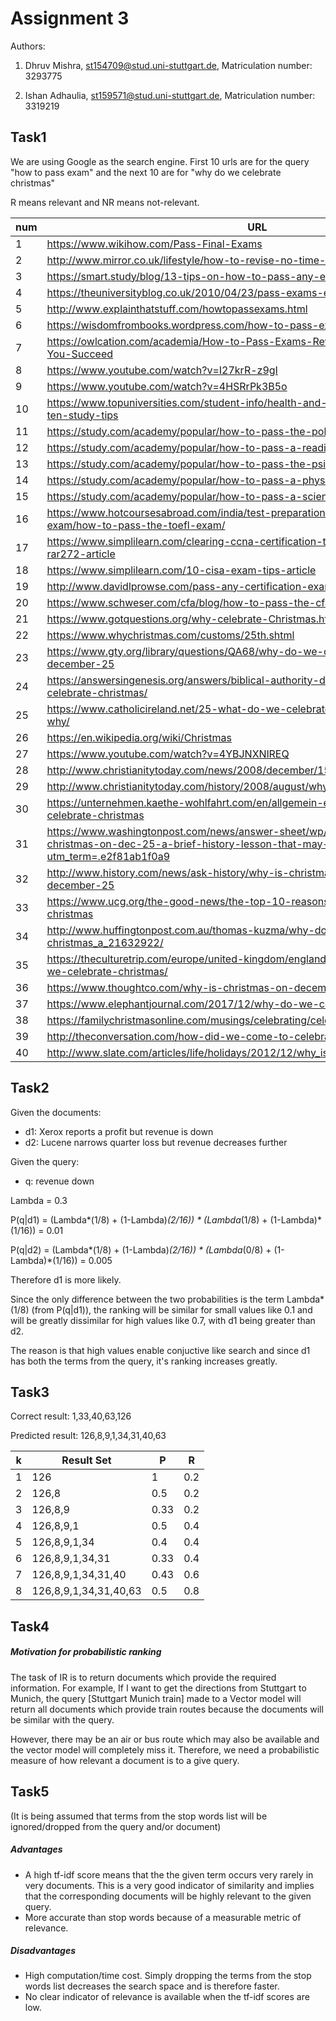 # Assignment 3
Authors:

1. Dhruv Mishra, st154709@stud.uni-stuttgart.de, Matriculation number: 3293775

2. Ishan Adhaulia, st159571@stud.uni-stuttgart.de, Matriculation number: 3319219


## Task1
We are using Google as the search engine. First 10 urls are for the query "how to pass exam" and the next 10 are for "why do we celebrate christmas"

R means relevant and NR means not-relevant.

|num|URL|Dhruv|Ishan|
|---|---|---|---|
|1|https://www.wikihow.com/Pass-Final-Exams|R|NR|
|2|http://www.mirror.co.uk/lifestyle/how-to-revise-no-time-4927208|R|NR|
|3|https://smart.study/blog/13-tips-on-how-to-pass-any-exam-in-a-week/|R|NR|
|4|https://theuniversityblog.co.uk/2010/04/23/pass-exams-effectively/|R|NR|
|5|http://www.explainthatstuff.com/howtopassexams.html|R|NR|
|6|https://wisdomfrombooks.wordpress.com/how-to-pass-exams-7-useful-tips/|R|NR|
|7|https://owlcation.com/academia/How-to-Pass-Exams-Revision-Techniques-to-Help-You-Succeed|R|NR|
|8|https://www.youtube.com/watch?v=I27krR-z9gI|R|NR|
|9|https://www.youtube.com/watch?v=4HSRrPk3B5o|NR|NR|
|10|https://www.topuniversities.com/student-info/health-and-support/exam-preparation-ten-study-tips|R|NR|
|11|https://study.com/academy/popular/how-to-pass-the-police-exam.html|NR|NR|
|12|https://study.com/academy/popular/how-to-pass-a-reading-comprehension-test.html|NR|NR|
|13|https://study.com/academy/popular/how-to-pass-the-psi-real-estate-exam.html|NR|NR|
|14|https://study.com/academy/popular/how-to-pass-a-physics-test.html|NR|NR|
|15|https://study.com/academy/popular/how-to-pass-a-science-test.html|NR|NR|
|16|https://www.hotcoursesabroad.com/india/test-preparation/how-to-prepare-for-toefl-exam/how-to-pass-the-toefl-exam/|NR|NR|
|17|https://www.simplilearn.com/clearing-ccna-certification-top-study-tips-for-exam-rar272-article|NR|NR|
|18|https://www.simplilearn.com/10-cisa-exam-tips-article|NR|NR|
|19|http://www.davidlprowse.com/pass-any-certification-exam.php|R|NR|
|20|https://www.schweser.com/cfa/blog/how-to-pass-the-cfa-exam|NR|NR|
|21|https://www.gotquestions.org/why-celebrate-Christmas.html|R|NR|
|22|https://www.whychristmas.com/customs/25th.shtml|R|NR|
|23|https://www.gty.org/library/questions/QA68/why-do-we-celebrate-christmas-on-december-25|R|NR|
|24|https://answersingenesis.org/answers/biblical-authority-devotional/why-do-we-celebrate-christmas/|R|NR|
|25|https://www.catholicireland.net/25-what-do-we-celebrate-on-christmas-day-and-why/|R|NR|
|26|https://en.wikipedia.org/wiki/Christmas|R|NR|
|27|https://www.youtube.com/watch?v=4YBJNXNlREQ|R|NR|
|28|http://www.christianitytoday.com/news/2008/december/151-55.0.html|R|NR|
|29|http://www.christianitytoday.com/history/2008/august/why-december-25.html|NR|NR|
|30|https://unternehmen.kaethe-wohlfahrt.com/en/allgemein-en/why-do-we-actually-celebrate-christmas|R|NR|
|31|https://www.washingtonpost.com/news/answer-sheet/wp/2015/12/25/why-is-christmas-on-dec-25-a-brief-history-lesson-that-may-surprise-you/?utm_term=.e2f81ab1f0a9|NR|NR|
|32|http://www.history.com/news/ask-history/why-is-christmas-celebrated-on-december-25|NR|NR|
|33|https://www.ucg.org/the-good-news/the-top-10-reasons-why-i-dont-celebrate-christmas|NR|NR|
|34|http://www.huffingtonpost.com.au/thomas-kuzma/why-do-we-celebrate-christmas_a_21632922/|R|NR|
|35|https://theculturetrip.com/europe/united-kingdom/england/london/articles/why-do-we-celebrate-christmas/|R|NR|
|36|https://www.thoughtco.com/why-is-christmas-on-december-25-700439|R|NR|
|37|https://www.elephantjournal.com/2017/12/why-do-we-celebrate-christmas-anyway/|R|NR|
|38|https://familychristmasonline.com/musings/celebrating/celebrating.htm|R|NR|
|39|http://theconversation.com/how-did-we-come-to-celebrate-christmas-66042|R|NR|
|40|http://www.slate.com/articles/life/holidays/2012/12/why_is_christmas_in_december.html|NR|NR|


## Task2
Given the documents:
- d1: Xerox reports a profit but revenue is down
- d2: Lucene narrows quarter loss but revenue decreases further

Given the query:
- q: revenue down

Lambda = 0.3

P(q|d1) = (Lambda*(1/8) + (1-Lambda)*(2/16)) * (Lambda*(1/8) + (1-Lambda)*(1/16)) = 0.01

P(q|d2) = (Lambda*(1/8) + (1-Lambda)*(2/16)) * (Lambda*(0/8) + (1-Lambda)*(1/16)) = 0.005

Therefore d1 is more likely.

Since the only difference between the two probabilities is the term Lambda*(1/8) (from P(q|d1)), the ranking will be similar for small values like 0.1 and will be greatly dissimilar for high values like 0.7, with d1 being greater than d2.

The reason is that high values enable conjuctive like search and since d1 has both the terms from the query, it's ranking increases greatly.

## Task3
Correct result: 1,33,40,63,126

Predicted result: 126,8,9,1,34,31,40,63

|k|Result Set|P|R|
|---|---|---|---|
|1|126|1|0.2|
|2|126,8|0.5|0.2|
|3|126,8,9|0.33|0.2|
|4|126,8,9,1|0.5|0.4|
|5|126,8,9,1,34|0.4|0.4|
|6|126,8,9,1,34,31|0.33|0.4|
|7|126,8,9,1,34,31,40|0.43|0.6|
|8|126,8,9,1,34,31,40,63|0.5|0.8|


## Task4
##### Motivation for probabilistic ranking
The task of IR is to return documents which provide the required information. For example, If I want to get the directions from Stuttgart to Munich, the query [Stuttgart Munich train] made to a Vector model will return all documents which provide train routes because the documents will be similar with the query.

However, there may be an air or bus route which may also be available and the vector model will completely miss it. Therefore, we need a probabilistic measure of how relevant a document is to a give query.

## Task5
(It is being assumed that terms from the stop words list will be ignored/dropped from the query and/or document)
##### Advantages
- A high tf-idf score means that the the given term occurs very rarely in very documents. This is a very good indicator of similarity and implies that the corresponding documents will be highly relevant to the given query.
- More accurate than stop words because of a measurable metric of relevance.

##### Disadvantages
- High computation/time cost. Simply dropping the terms from the stop words list decreases the search space and is therefore faster.
- No clear indicator of relevance is available when the tf-idf scores are low.